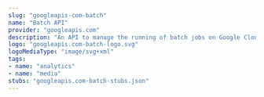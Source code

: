 ```yaml
---
slug: "googleapis-com-batch"
name: "Batch API"
provider: "googleapis.com"
description: "An API to manage the running of batch jobs on Google Cloud Platform."
logo: "googleapis.com-batch-logo.svg"
logoMediaType: "image/svg+xml"
tags:
- name: "analytics"
- name: "media"
stubs: "googleapis.com-batch-stubs.json"
---
```

